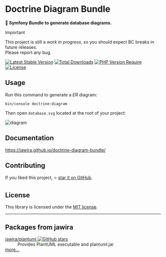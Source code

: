 # Doctrine Diagram Bundle

**📐 Symfony Bundle to generate database diagrams.**

> [!IMPORTANT]
> This project is still a *work in progress*, so you should expect BC breaks in
> future releases.<br>Please report any bug.

[![Latest Stable Version](http://poser.pugx.org/jawira/doctrine-diagram-bundle/v)](https://packagist.org/packages/jawira/doctrine-diagram-bundle)
[![Total Downloads](http://poser.pugx.org/jawira/doctrine-diagram-bundle/downloads)](https://packagist.org/packages/jawira/doctrine-diagram-bundle)
[![PHP Version Require](http://poser.pugx.org/jawira/doctrine-diagram-bundle/require/php)](https://packagist.org/packages/jawira/doctrine-diagram-bundle)
[![License](http://poser.pugx.org/jawira/doctrine-diagram-bundle/license)](https://packagist.org/packages/jawira/doctrine-diagram-bundle)

## Usage

Run this command to generate a _ER_ diagram:

```console
bin/console doctrine:diagram
```

Then open `database.svg` located at the root of your project:

![diagram](docs/images/midi.png)

## Documentation

<https://jawira.github.io/doctrine-diagram-bundle/>

## Contributing

If you liked this project,
⭐ [star it on GitHub](https://github.com/jawira/doctrine-diagram-bundle).

## License

This library is licensed under the [MIT license](LICENSE.md).

***

## Packages from jawira

<dl>

<dt>
  <a href="https://packagist.org/packages/jawira/plantuml">jawira/plantuml
  <img alt="GitHub stars" src="https://badgen.net/github/stars/jawira/plantuml?icon=github"/></a>
</dt>
<dd>Provides PlantUML executable and plantuml.jar</dd>

<dt><a href="https://packagist.org/packages/jawira/">more...</a></dt>
</dl>
